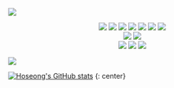 <img src="https://capsule-render.vercel.app/api?type=rounded&color=auto&height=220&section=header&text=Hi there&fontSize=40" />
<!--출처: https://github.com/kyechan99/capsule-render-->

<p align="center">
  <img src="https://img.shields.io/badge/JavaScript-F7dF1E?style=square&logo=JavaScript&logoColor=white"/>
  <img src="https://img.shields.io/badge/Python-3776AB?style=square&logo=Python&logoColor=white"/>
  <img src="https://img.shields.io/badge/Java-007396?style=square&logo=Java&logoColor=white"/>
  <img src="https://img.shields.io/badge/React.js-61DAF8?style=square&logo=React&logoColor=white"/>
  <img src="https://img.shields.io/badge/Spring-6DB33?style=square&logo=Spring&logoColor=white"/>
  <img src="https://img.shields.io/badge/Node.js-339933?style=square&logo=Node.js&logoColor=white"/>
  <img src="https://img.shields.io/badge/Docker-2496ED?style=square&logo=Docker&logoColor=white"/>
  <br>
  <img src="https://img.shields.io/badge/Amazon AWS-232F3E?style=square&logo=AWS&logoColor=white"/>
  <img src="https://img.shields.io/badge/Heroku-430098?style=square&logo=Heroku&logoColor=white"/>
  
  
  <br>
  <img src="https://img.shields.io/badge/Windows-0078D6?style=square&logo=Windows&logoColor=white"/>
  <img src="https://img.shields.io/badge/macOS-010101?style=square&logo=macOS&logoColor=white"/>
  <img src="https://img.shields.io/badge/Linux-FCC624?style=square&logo=Linux&logoColor=white"/>
  
</p>


<a href="https://replit.com/@hoseong511" target="_blank" >
  <img src="https://img.shields.io/badge/repl.it-667881?style=flat-square&logo=repl.it&logoColor=white"/>
</a>


[![Hoseong's GitHub stats](https://github-readme-stats.vercel.app/api?username=hoseong511&theme=radical&count_private=true)](https://github.com/hoseong511)
{: center}

<!--출처: https://github.com/anuraghazra/github-readme-stats/blob/master/docs/readme_kr.md-->
<!--
**hoseong511/hoseong511** is a ✨ _special_ ✨ repository because its `README.md` (this file) appears on your GitHub profile.

Here are some ideas to get you started:

- 🔭 I’m currently working on ...
- 🌱 I’m currently learning ...
- 👯 I’m looking to collaborate on ...
- 🤔 I’m looking for help with ...
- 💬 Ask me about ...
- 📫 How to reach me: ...
- 😄 Pronouns: ...
- ⚡ Fun fact: ...
-->


